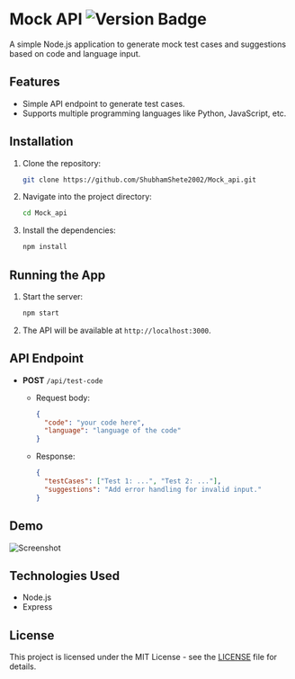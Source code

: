 # Mock API ![Version Badge](https://img.shields.io/badge/Version-1.0-green)

A simple Node.js application to generate mock test cases and suggestions based on code and language input.

## Features

- Simple API endpoint to generate test cases.
- Supports multiple programming languages like Python, JavaScript, etc.

## Installation

1. Clone the repository:
    ```bash
    git clone https://github.com/ShubhamShete2002/Mock_api.git
    ```

2. Navigate into the project directory:
    ```bash
    cd Mock_api
    ```

3. Install the dependencies:
    ```bash
    npm install
    ```

## Running the App

1. Start the server:
    ```bash
    npm start
    ```

2. The API will be available at `http://localhost:3000`.

## API Endpoint

- **POST** `/api/test-code`
  - Request body:
    ```json
    {
      "code": "your code here",
      "language": "language of the code"
    }
    ```

  - Response:
    ```json
    {
      "testCases": ["Test 1: ...", "Test 2: ..."],
      "suggestions": "Add error handling for invalid input."
    }
    ```

## Demo

![Screenshot](screenshot.png)

## Technologies Used

- Node.js
- Express

## License

This project is licensed under the MIT License - see the [LICENSE](LICENSE) file for details.
